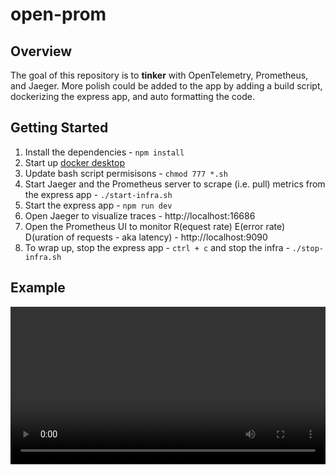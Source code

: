 # open-prom

## Overview

The goal of this repository is to **tinker** with OpenTelemetry, Prometheus, and Jaeger. More polish could be added to the app by adding a build script, dockerizing the express app, and auto formatting the code.

## Getting Started

1. Install the dependencies - `npm install`
2. Start up [docker desktop](https://www.docker.com/products/docker-desktop/)
3. Update bash script permisisons - `chmod 777 *.sh`
4. Start Jaeger and the Prometheus server to scrape (i.e. pull) metrics from the express app - `./start-infra.sh`
5. Start the express app - `npm run dev`
6. Open Jaeger to visualize traces - http://localhost:16686
7. Open the Prometheus UI to monitor R(equest rate) E(error rate) D(uration of requests - aka latency) - http://localhost:9090
8. To wrap up, stop the express app - `ctrl + c` and stop the infra - `./stop-infra.sh`

## Example

<video src='./media/2022_11_21_open_prom_example.mov' width="100%" />


## Endpoints

Endpoint | Description
:--|:--|
GET http://localhost:8080 | Returns `Hello World`
GET http://localhost:8080/api/books | Returns a list of book names

## Resources

- [OpenTelemetry](https://opentelemetry.io/)
- [Prometheus](https://prometheus.io/)
- [Jaeger](https://www.jaegertracing.io/docs/1.21/opentelemetry/)
- [Node.js Auto-instrumentation](https://github.com/open-telemetry/opentelemetry-js-contrib/tree/main/metapackages/auto-instrumentations-node#readme)

## Other Notes

**Initializing Typescript**

`npx --package typescript tsc --init`

**Initializing Eslint**

`npx eslint --init`
